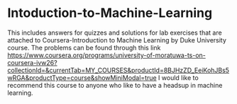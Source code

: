 # Intoduction-to-Machine-Learning
This includes answers for quizzes and solutions for lab exercises that are attached to Coursera-Introduction to Machine Learning by Duke University course. The problems can be found through this link https://www.coursera.org/programs/university-of-moratuwa-ts-on-coursera-ivw26?collectionId=&currentTab=MY_COURSES&productId=8BJHzZD_EeiKohJBs5wRGA&productType=course&showMiniModal=true
I would like to recommend this course to anyone who like to have a headsup in machine learning. 
